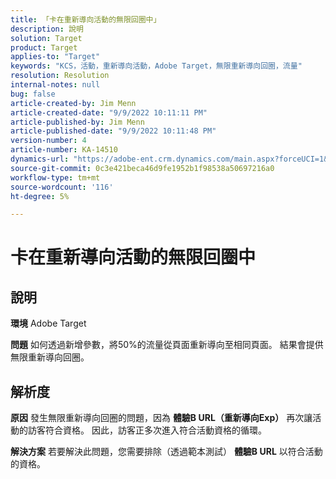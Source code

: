 ```yaml
---
title: 「卡在重新導向活動的無限回圈中」
description: 說明
solution: Target
product: Target
applies-to: "Target"
keywords: "KCS，活動，重新導向活動，Adobe Target，無限重新導向回圈，流量"
resolution: Resolution
internal-notes: null
bug: false
article-created-by: Jim Menn
article-created-date: "9/9/2022 10:11:11 PM"
article-published-by: Jim Menn
article-published-date: "9/9/2022 10:11:48 PM"
version-number: 4
article-number: KA-14510
dynamics-url: "https://adobe-ent.crm.dynamics.com/main.aspx?forceUCI=1&pagetype=entityrecord&etn=knowledgearticle&id=1267b84e-8c30-ed11-9db1-0022480866ad"
source-git-commit: 0c3e421beca46d9fe1952b1f98538a50697216a0
workflow-type: tm+mt
source-wordcount: '116'
ht-degree: 5%

---
```


# 卡在重新導向活動的無限回圈中

## 說明


<b>環境</b>
Adobe Target

<b>問題</b>
如何透過新增參數，將50%的流量從頁面重新導向至相同頁面。
結果會提供無限重新導向回圈。




## 解析度


<b>原因</b>
發生無限重新導向回圈的問題，因為 <b>體驗B URL（重新導向Exp）</b> 再次讓活動的訪客符合資格。 因此，訪客正多次進入符合活動資格的循環。

<b>解決方案</b>
若要解決此問題，您需要排除（透過範本測試） <b>體驗B URL</b> 以符合活動的資格。


